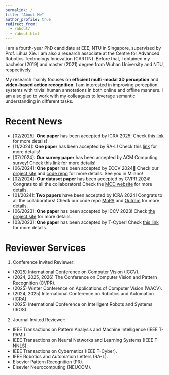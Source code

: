 ```yaml
---
permalink: /
title: "About Me"
author_profile: true
redirect_from: 
  - /about/
  - /about.html
---
```


I am a fourth-year PhD candidate at EEE, NTU in Singapore, supervised by Prof. Lihua Xie. I am also a research associate at the Centre for Advanced Robotics Technology Innovation (CARTIN). Before that, I obtained my bachelor (2019) and master (2021) degree from Wuhan University and NTU, respectively.

My research mainly focuses on **efficient multi-modal 3D perception** and **video-based action recognition**. I am interested in improving perception systems with trivial human annotations in both online and offline manners. I am also glad to work with my colleagues to leverage semantic understanding in different tasks.

Recent News
======
* \[02/2025\]: **One paper** has been accepted by ICRA 2025! Check this [link](https://arxiv.org/pdf/2410.00589) for more details!
* \[11/2024\]: **One paper** has been accepted by RA-L! Check this [link](https://ieeexplore.ieee.org/document/10715566?source=authoralert) for more details!
* \[07/2024\]: **Our survey paper** has been accepted by ACM Computing survey! Check this [link](https://dl.acm.org/doi/10.1145/3679010) for more details!
* \[06/2024\]: **One paper** has been accepted by ECCV 2024🥳 Check our [project site](https://sites.google.com/view/eccv24-latte) and [code repo](https://github.com/AronCao49/Latte/) for more details. See you in Milano!
* \[02/2024\]: **Our dataset paper** has been accepted by CVPR 2024! Congrats to all the collaborators! Check the [MCD website](https://mcdviral.github.io/) for more details.
* \[01/2024\]: **Two papers** have been accepted by ICRA 2024! Congrats to all the collaborators! Check our code repo [MoPA](https://github.com/AronCao49/MoPA) and [Outram](https://github.com/Pamphlett/Outram) for more details.
* \[06/2023\]: **One paper** has been accepted by ICCV 2023! Check [the project site](https://sites.google.com/view/mmcotta) for more details.
* \[03/2023\]: **One paper** has been accepted by T-Cyber! Check [this link](https://ieeexplore.ieee.org/document/10106103/) for more details.


Reviewer Services
=====
1. Conference Invited Reviewer:
  * (2025) International Conference on Computer Vision (ICCV).
  * (2024, 2025, 2026) The Conference on Computer Vision and Pattern Recognition (CVPR).
  * (2025) Winter Conference on Applications of Computer Vision (WACV).
  * (2024, 2025) International Conference on Robotics and Automation (ICRA).
  * (2025) International Conference on Intelligent Robots and Systems (IROS).
2. Journal Invited Reviewer:
  * IEEE Transactions on Pattern Analysis and Machine Intelligence (IEEE T-PAMI)
  * IEEE Transactions on Neural Networks and Learning Systems (IEEE T-NNLS).
  * IEEE Transactions on Cybernetics (IEEE T-Cyber).
  * IEEE Robotics and Automation Letters (RA-L).
  * Elsevier Pattern Recognition (PR).
  * Elsevier Neurocomputing (NEUCOM).

<br>
<script type='text/javascript' id='clustrmaps' src='//cdn.clustrmaps.com/map_v2.js?cl=ffffff&w=300&t=tt&d=Ra1w2EWIZp7rg8IGEJmfr9UFMUMrreNOW2BkWITL4nw'></script>
